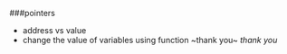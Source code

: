 ###pointers 
- address vs value
- change the value of variables using function
~thank you~
*thank you*
